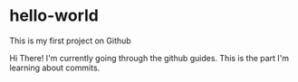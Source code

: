 # hello-world
This is my first project on Github

Hi There!
I'm currently going through the github guides. 
This is the part I'm learning about commits. 
